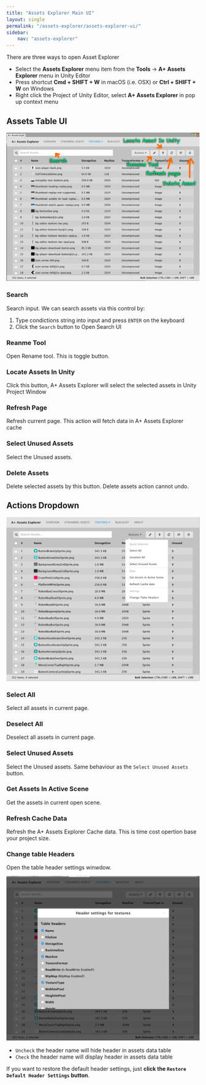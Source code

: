 ```yaml
---
title: "Assets Explorer Main UI"
layout: single
permalink: "/assets-explorer/assets-explorer-ui/"
sidebar:
    nav: "assets-explorer"
---
```


There are three ways to open Asset Explorer

* Select the __Assets Explorer__ menu item from the __Tools__ -> __A+ Assets Explorer__ menu in Unity Editor   
* Press shortcut __Cmd + SHIFT + W__ in macOS (i.e. OSX) or __Ctrl + SHIFT + W__ on Windows
* Right click the Project of Unity Editor, select __A+ Assets Explorer__ in pop up context menu

## Assets Table UI

![ui](/assets/images/ui.png)

### Search

Search input. We can search assets via this control by:

1. Type condictions string into input and press `ENTER` on the keyboard
2. Click the `Search` button to Open Search UI

### Reanme Tool

Open Rename tool. This is toggle button.

### Locate Assets In Unity

Click this button, A+ Assets Explorer will select the selected assets in Unity Project Window

### Refresh Page

Refresh current page. This action will fetch data in A+ Assets Explorer cache 

### Select Unused Assets

Select the Unused assets.

### Delete Assets

Delete selected assets by this button. Delete assets action cannot undo.

Actions Dropdown
---
![actions](/assets/images/actions.png)

### Select All

Select all assets in current page.

### Deselect All

Deselect all assets in current page.

### Select Unused Assets

Select the Unused assets. Same behaviour as the `Select Unused Assets` button.

### Get Assets In Active Scene

Get the assets in current open scene. 

### Refresh Cache Data

Refresh the A+ Assets Explorer Cache data. This is time cost opertion base your project size. 

### Change table Headers

Open the table header settings winwdow. 

![](/assets/images/header-settings.png)

* `Uncheck` the header name will hide header in assets data table
* `Check` the header name will display header in assets data table

If you want to restore the default header settings, just __click the `Restore Default Header Settings` button__.
